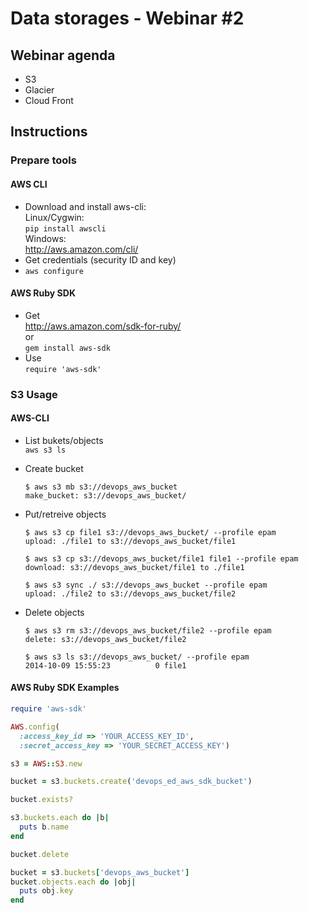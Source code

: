 # Data storages - Webinar #2
## Webinar agenda
* S3
* Glacier
* Cloud Front

## Instructions
### Prepare tools
#### AWS CLI
* Download and install aws-cli:  
  Linux/Cygwin:  
    ```pip install awscli```  
  Windows:  
    http://aws.amazon.com/cli/
* Get credentials (security ID and key)
* ```aws configure```

#### AWS Ruby SDK
* Get  
  http://aws.amazon.com/sdk-for-ruby/  
  or   
  ```gem install aws-sdk```
* Use  
  ```require 'aws-sdk'```

### S3 Usage
#### AWS-CLI
* List bukets/objects  
  ```aws s3 ls```
* Create bucket  
  ```
  $ aws s3 mb s3://devops_aws_bucket
  make_bucket: s3://devops_aws_bucket/
  ```
* Put/retreive objects
  ```
  $ aws s3 cp file1 s3://devops_aws_bucket/ --profile epam
  upload: ./file1 to s3://devops_aws_bucket/file1
  
  $ aws s3 cp s3://devops_aws_bucket/file1 file1 --profile epam
  download: s3://devops_aws_bucket/file1 to ./file1
 
  $ aws s3 sync ./ s3://devops_aws_bucket --profile epam
  upload: ./file2 to s3://devops_aws_bucket/file2
  ```

* Delete objects
  ```
  $ aws s3 rm s3://devops_aws_bucket/file2 --profile epam
  delete: s3://devops_aws_bucket/file2

  $ aws s3 ls s3://devops_aws_bucket/ --profile epam
  2014-10-09 15:55:23          0 file1
  ```

#### AWS Ruby SDK Examples
  ```ruby
  require 'aws-sdk'
  
  AWS.config(
    :access_key_id => 'YOUR_ACCESS_KEY_ID',
    :secret_access_key => 'YOUR_SECRET_ACCESS_KEY')

  s3 = AWS::S3.new

  bucket = s3.buckets.create('devops_ed_aws_sdk_bucket')
  
  bucket.exists?
  
  s3.buckets.each do |b|
    puts b.name
  end
  
  bucket.delete
  
  bucket = s3.buckets['devops_aws_bucket']
  bucket.objects.each do |obj|
    puts obj.key
  end
  ```
  